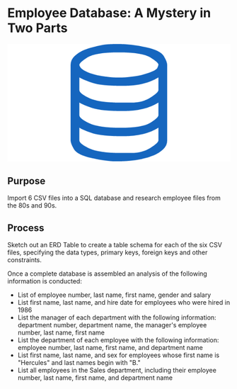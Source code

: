 # Employee Database: A Mystery in Two Parts

![Screenshot](Screenshots/SQLogo.jpg "Screenshot")

## Purpose
Import 6 CSV files into a SQL database and research employee files from the 80s and 90s.

## Process
Sketch out an ERD Table to create a table schema for each of the six CSV files, specifying the data types, primary keys, foreign keys and other constraints.

Once a complete database is assembled an analysis of the following information is conducted:
- List of employee number, last name, first name, gender and salary
- List first name, last name, and hire date for employees who were hired in 1986
- List the manager of each department with the following information: department number,          department name, the manager's employee number, last name, first name
- List the department of each employee with the following information: employee number, last name, first name, and department name
- List first name, last name, and sex for employees whose first name is "Hercules" and last names begin with "B."
- List all employees in the Sales department, including their employee number, last name, first name, and department name